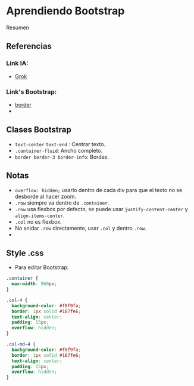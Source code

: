 # Aprendiendo Bootstrap

Resumen

## Referencias
### Link IA:
* [Grok](https://x.com/i/grok?conversation=1919870992362446914)

### Link's Bootstrap:
* [border](https://getbootstrap.com/docs/5.3/utilities/borders/)
* 

## Clases Bootstrap
* `text-center` `text-end` : Centrar texto.
* `.container-fluid`: Ancho completo.
* `border border-3 border-info`: Bordes.

## Notas
* `overflow: hidden;` usarlo dentro de cada div para que el texto no se desborde al hacer zoom.
* `.row` siempre va dentro de `.container`.
* `.row` usa flexbox por defecto, se puede usar `justify-content-center` y ` align-items-center`.
* `.col` no es flexbox.
* No anidar `.row` directamente, usar `.col` y dentro `.row`.
* 


## Style .css
* Para editar Bootstrap:
```css
.container {
  max-width: 960px;
}

.col-4 {
  background-color: #f8f9fa;
  border: 1px solid #187fe6;
  text-align: center;
  padding: 15px;
  overflow: hidden;
}

.col-md-4 {
  background-color: #f8f9fa;
  border: 1px solid #187fe6;
  text-align: center;
  padding: 15px;
  overflow: hidden;
}
```

